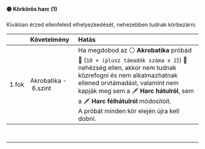 #### 🟣 Körkörös harc (1)

Kiválóan érzed ellenfeleid elhelyezkedését, nehezebben tudnak körbezárni.

| |  Követelmény | Hatás  |
| :----------- | :----------- | :----------- |
| 1.fok | Akrobatika&nbsp;-&nbsp;6.szint | Ha megdobod az ⚪ **Akrobatika** próbád<br />👀 (`10 + (plusz támadók száma x 2`)) 👀<br />nehézség ellen, akkor nem tudnak közrefogni és nem alkalmazhatnak ellened orvtámadást, valamint nem kapják meg sem a 🗡️ **Harc hátulról**, sem a 🗡️ **Harc félhátulról** módosítóit.<br />A próbát minden kör elején újra kell dobni. |

<br />

---
